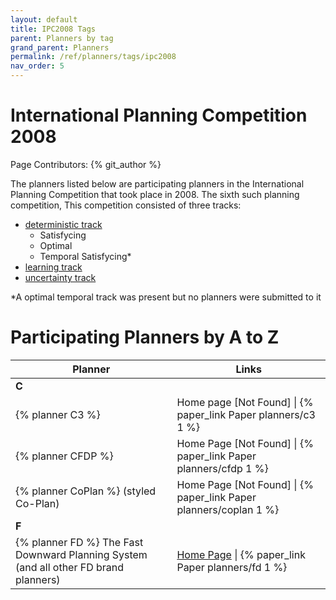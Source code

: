 ```yaml
---
layout: default
title: IPC2008 Tags
parent: Planners by tag
grand_parent: Planners
permalink: /ref/planners/tags/ipc2008
nav_order: 5
---
```

# International Planning Competition 2008

Page Contributors: {% git_author %}

The planners listed below are participating planners in the International Planning Competition that took place in 2008. The sixth such planning competition, This competition consisted of three tracks:

- [deterministic track](http://icaps-conference.org/ipc2008/deterministic/HomePage.html)
    - Satisfycing
    - Optimal
    - Temporal Satisfycing*
- [learning track](http://icaps-conference.org/ipc2008/probabilistic)
- [uncertainty track](http://icaps-conference.org/ipc2008/learning)

*A optimal temporal track was present but no planners were submitted to it

# Participating Planners by A to Z

| Planner | Links |
|---------|-------|
| **C**   |       |
| {% planner C3 %} | Home page [Not Found] \| {% paper_link Paper planners/c3 1 %} |
| {% planner CFDP %} | Home Page [Not Found] \| {% paper_link Paper planners/cfdp 1 %} |
| {% planner CoPlan %} (styled Co-Plan) | Home Page [Not Found] \| {% paper_link Paper planners/coplan 1 %} |
| **F**   |       |
| {% planner FD %} The Fast Downward Planning System (and all other FD brand planners) | [Home Page](http://www.fast-downward.org/) \| {% paper_link Paper planners/fd 1 %} |